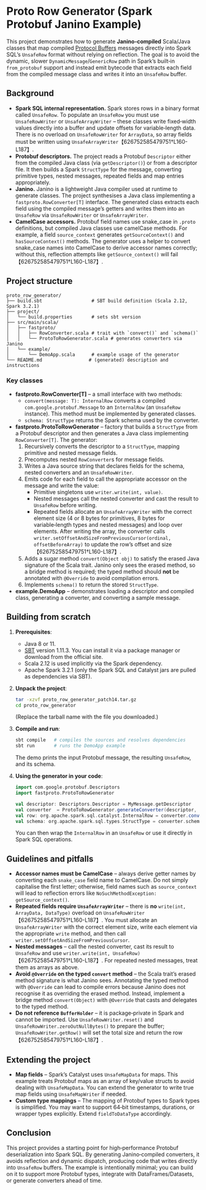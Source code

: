 # Proto Row Generator (Spark Protobuf Janino Example)

This project demonstrates how to generate **Janino‑compiled** Scala/Java classes that map compiled [Protocol Buffers](https://developers.google.com/protocol-buffers) messages directly into Spark SQL’s `UnsafeRow` format without relying on reflection.  The goal is to avoid the dynamic, slower `DynamicMessage`/`GenericRow` path in Spark’s built‑in `from_protobuf` support and instead emit bytecode that extracts each field from the compiled message class and writes it into an `UnsafeRow` buffer.

## Background

- **Spark SQL internal representation.** Spark stores rows in a binary format called `UnsafeRow`.  To populate an `UnsafeRow` you must use `UnsafeRowWriter` or `UnsafeArrayWriter` – these classes write fixed‑width values directly into a buffer and update offsets for variable‑length data.  There is no overload on `UnsafeRowWriter` for `ArrayData`, so array fields must be written using `UnsafeArrayWriter`【626752585479751†L160-L187】.
- **Protobuf descriptors.** The project reads a Protobuf `Descriptor` either from the compiled Java class (via `getDescriptor()`) or from a descriptor file.  It then builds a Spark `StructType` for the message, converting primitive types, nested messages, repeated fields and map entries appropriately.
- **Janino.** Janino is a lightweight Java compiler used at runtime to generate classes.  The project synthesises a Java class implementing a `fastproto.RowConverter[T]` interface.  The generated class extracts each field using the compiled message’s getters and writes them into an `UnsafeRow` via `UnsafeRowWriter` or `UnsafeArrayWriter`.
- **CamelCase accessors.** Protobuf field names use snake_case in `.proto` definitions, but compiled Java classes use camelCase methods.  For example, a field `source_context` generates `getSourceContext()` and `hasSourceContext()` methods.  The generator uses a helper to convert snake_case names into CamelCase to derive accessor names correctly; without this, reflection attempts like `getSource_context()` will fail【626752585479751†L160-L187】.

## Project structure

```
proto_row_generator/
├── build.sbt                  # SBT build definition (Scala 2.12, Spark 3.2.1)
├── project/
│   └── build.properties       # sets sbt version
├── src/main/scala/
│   ├── fastproto/
│   │   ├── RowConverter.scala # trait with `convert()` and `schema()`
│   │   └── ProtoToRowGenerator.scala # generates converters via Janino
│   └── example/
│       └── DemoApp.scala      # example usage of the generator
└── README.md                 # (generated) description and instructions
```

### Key classes

- **fastproto.RowConverter[T]** – a small interface with two methods:
  - `convert(message: T): InternalRow` converts a compiled `com.google.protobuf.Message` to an `InternalRow` (an `UnsafeRow` instance).  This method must be implemented by generated classes.
  - `schema: StructType` returns the Spark schema used by the converter.
- **fastproto.ProtoToRowGenerator** – factory that builds a `StructType` from a Protobuf descriptor and then generates a Java class implementing `RowConverter[T]`.  The generator:
  1. Recursively converts the descriptor to a `StructType`, mapping primitive and nested message fields.
  2. Precomputes nested `RowConverter`s for message fields.
  3. Writes a Java source string that declares fields for the schema, nested converters and an `UnsafeRowWriter`.
  4. Emits code for each field to call the appropriate accessor on the message and write the value:
     - Primitive singletons use `writer.write(int, value)`.
     - Nested messages call the nested converter and cast the result to `UnsafeRow` before writing.
     - Repeated fields allocate an `UnsafeArrayWriter` with the correct element size (4 or 8 bytes for primitives, 8 bytes for variable‑length types and nested messages) and loop over elements.  After writing the array, the converter calls `writer.setOffsetAndSizeFromPreviousCursor(ordinal, offsetBeforeArray)` to update the row’s offset and size【626752585479751†L160-L187】.
  5. Adds a sugar method `convert(Object obj)` to satisfy the erased Java signature of the Scala trait.  Janino only sees the erased method, so a bridge method is required; the typed method should **not** be annotated with `@Override` to avoid compilation errors.
  6. Implements `schema()` to return the stored `StructType`.
- **example.DemoApp** – demonstrates loading a descriptor and compiled class, generating a converter, and converting a sample message.

## Building from scratch

1. **Prerequisites**:
   - Java 8 or 11.
   - [SBT](https://www.scala-sbt.org/) version 1.11.3.  You can install it via a package manager or download from the official site.
   - Scala 2.12 is used implicitly via the Spark dependency.
   - Apache Spark 3.2.1 (only the Spark SQL and Catalyst jars are pulled as dependencies via SBT).

2. **Unpack the project**:

   ```sh
   tar -xzvf proto_row_generator_patch14.tar.gz
   cd proto_row_generator
   ```

   (Replace the tarball name with the file you downloaded.)

3. **Compile and run**:

   ```sh
   sbt compile   # compiles the sources and resolves dependencies
   sbt run       # runs the DemoApp example
   ```

   The demo prints the input Protobuf message, the resulting `UnsafeRow`, and its schema.

4. **Using the generator in your code**:

   ```scala
   import com.google.protobuf.Descriptors
   import fastproto.ProtoToRowGenerator

   val descriptor: Descriptors.Descriptor = MyMessage.getDescriptor
   val converter  = ProtoToRowGenerator.generateConverter(descriptor, classOf[MyMessage])
   val row: org.apache.spark.sql.catalyst.InternalRow = converter.convert(myMessageInstance)
   val schema: org.apache.spark.sql.types.StructType = converter.schema
   ```

   You can then wrap the `InternalRow` in an `UnsafeRow` or use it directly in Spark SQL operations.

## Guidelines and pitfalls

- **Accessor names must be CamelCase** – always derive getter names by converting each `snake_case` field name to CamelCase.  Do not simply capitalise the first letter; otherwise, field names such as `source_context` will lead to reflection errors like `NoSuchMethodException: getSource_context()`.
- **Repeated fields require `UnsafeArrayWriter`** – there is **no** `write(int, ArrayData, DataType)` overload on `UnsafeRowWriter`【626752585479751†L160-L187】.  You must allocate an `UnsafeArrayWriter` with the correct element size, write each element via the appropriate `write` method, and then call `writer.setOffsetAndSizeFromPreviousCursor`.
- **Nested messages** – call the nested converter, cast its result to `UnsafeRow` and use `writer.write(int, UnsafeRow)`【626752585479751†L160-L187】.  For repeated nested messages, treat them as arrays as above.
- **Avoid `@Override` on the typed `convert` method** – the Scala trait’s erased method signature is what Janino sees.  Annotating the typed method with `@Override` can lead to compile errors because Janino does not recognise it as overriding the erased method.  Instead, implement a bridge method `convert(Object)` with `@Override` that casts and delegates to the typed method.
- **Do not reference `BufferHolder`** – it is package‑private in Spark and cannot be imported.  Use `UnsafeRowWriter.reset()` and `UnsafeRowWriter.zeroOutNullBytes()` to prepare the buffer; `UnsafeRowWriter.getRow()` will set the total size and return the row【626752585479751†L160-L187】.

## Extending the project

- **Map fields** – Spark’s Catalyst uses `UnsafeMapData` for maps.  This example treats Protobuf maps as an array of key/value structs to avoid dealing with `UnsafeMapData`.  You can extend the generator to write true map fields using `UnsafeMapWriter` if needed.
- **Custom type mappings** – The mapping of Protobuf types to Spark types is simplified.  You may want to support 64‑bit timestamps, durations, or wrapper types explicitly.  Extend `fieldToDataType` accordingly.

## Conclusion

This project provides a starting point for high‑performance Protobuf deserialization into Spark SQL.  By generating Janino‑compiled converters, it avoids reflection and dynamic dispatch, producing code that writes directly into `UnsafeRow` buffers.  The example is intentionally minimal; you can build on it to support more Protobuf types, integrate with DataFrames/Datasets, or generate converters ahead of time.
